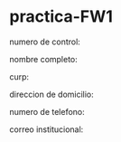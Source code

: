 # practica-FW1
numero de control:

nombre completo: 

curp: 

direccion de domicilio: 

numero de telefono: 

correo institucional: 
